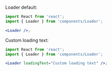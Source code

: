 Loader default:

```jsx
import React from 'react';
import { Loader } from 'components/Loader';

<Loader />;
```

Custom loading text:

```jsx
import React from 'react';
import { Loader } from 'components/Loader';

<Loader loadingText="Custom loading text" />;
```
